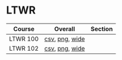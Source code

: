# LTWR

| Course | Overall | Section |
| ------ | ------- | ------- |
| LTWR 100 | [csv](https://github.com/UCSD-Historical-Enrollment-Data/2024Summer2/blob/main/overall/LTWR%20100.csv), [png](https://raw.githubusercontent.com/UCSD-Historical-Enrollment-Data/2024Summer2/main/plot_overall/LTWR%20100.png), [wide](https://raw.githubusercontent.com/UCSD-Historical-Enrollment-Data/2024Summer2/main/plot_overall_wide/LTWR%20100.png) |  |
| LTWR 102 | [csv](https://github.com/UCSD-Historical-Enrollment-Data/2024Summer2/blob/main/overall/LTWR%20102.csv), [png](https://raw.githubusercontent.com/UCSD-Historical-Enrollment-Data/2024Summer2/main/plot_overall/LTWR%20102.png), [wide](https://raw.githubusercontent.com/UCSD-Historical-Enrollment-Data/2024Summer2/main/plot_overall_wide/LTWR%20102.png) |  |
